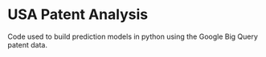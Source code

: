 # USA Patent Analysis
Code used to build prediction models in python using the Google Big Query patent data. 
